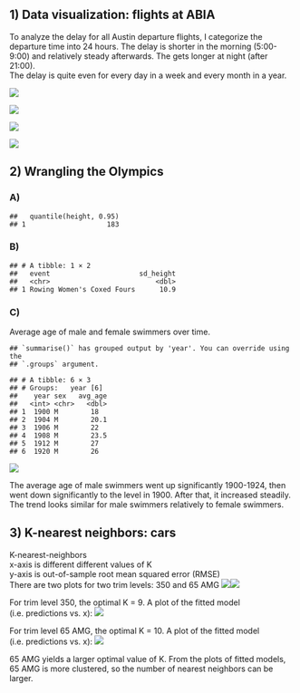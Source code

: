 ## 1) Data visualization: flights at ABIA

To analyze the delay for all Austin departure flights, I categorize the
departure time into 24 hours. The delay is shorter in the morning
(5:00-9:00) and relatively steady afterwards. The gets longer at night
(after 21:00).  
The delay is quite even for every day in a week and every month in a
year.

![](Exercise-1-Answer_files/figure-markdown_strict/unnamed-chunk-1-1.png)

![](Exercise-1-Answer_files/figure-markdown_strict/unnamed-chunk-2-1.png)

![](Exercise-1-Answer_files/figure-markdown_strict/unnamed-chunk-3-1.png)

![](Exercise-1-Answer_files/figure-markdown_strict/unnamed-chunk-4-1.png)

## 2) Wrangling the Olympics

### A)

    ##   quantile(height, 0.95)
    ## 1                    183

### B)

    ## # A tibble: 1 × 2
    ##   event                      sd_height
    ##   <chr>                          <dbl>
    ## 1 Rowing Women's Coxed Fours      10.9

### C)

Average age of male and female swimmers over time.

    ## `summarise()` has grouped output by 'year'. You can override using the
    ## `.groups` argument.

    ## # A tibble: 6 × 3
    ## # Groups:   year [6]
    ##    year sex   avg_age
    ##   <int> <chr>   <dbl>
    ## 1  1900 M        18  
    ## 2  1904 M        20.1
    ## 3  1906 M        22  
    ## 4  1908 M        23.5
    ## 5  1912 M        27  
    ## 6  1920 M        26

![](Exercise-1-Answer_files/figure-markdown_strict/unnamed-chunk-9-1.png)

The average age of male swimmers went up significantly 1900-1924, then
went down significantly to the level in 1900. After that, it increased
steadily.  
The trend looks similar for male swimmers relatively to female swimmers.

## 3) K-nearest neighbors: cars

K-nearest-neighbors  
x-axis is different different values of K  
y-axis is out-of-sample root mean squared error (RMSE)  
There are two plots for two trim levels: 350 and 65 AMG
![](Exercise-1-Answer_files/figure-markdown_strict/unnamed-chunk-10-1.png)![](Exercise-1-Answer_files/figure-markdown_strict/unnamed-chunk-10-2.png)

For trim level 350, the optimal K = 9. A plot of the fitted model
(i.e. predictions vs. x):
![](Exercise-1-Answer_files/figure-markdown_strict/unnamed-chunk-11-1.png)

For trim level 65 AMG, the optimal K = 10. A plot of the fitted model
(i.e. predictions vs. x):
![](Exercise-1-Answer_files/figure-markdown_strict/unnamed-chunk-12-1.png)

65 AMG yields a larger optimal value of K. From the plots of fitted
models, 65 AMG is more clustered, so the number of nearest neighbors can
be larger.
